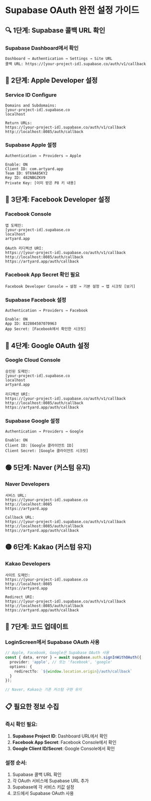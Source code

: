 # Supabase OAuth 완전 설정 가이드

## 🔍 1단계: Supabase 콜백 URL 확인

### Supabase Dashboard에서 확인
```
Dashboard → Authentication → Settings → Site URL
콜백 URL: https://[your-project-id].supabase.co/auth/v1/callback
```

## 🍎 2단계: Apple Developer 설정

### Service ID Configure
```
Domains and Subdomains:
[your-project-id].supabase.co
localhost

Return URLs:
https://[your-project-id].supabase.co/auth/v1/callback
http://localhost:8085/auth/callback
```

### Supabase Apple 설정
```
Authentication → Providers → Apple

Enable: ON
Client ID: com.artyard.app
Team ID: 9T69A85KY2
Key ID: 482NBGZKV9
Private Key: [이미 받은 P8 키 내용]
```

## 📘 3단계: Facebook Developer 설정

### Facebook Console
```
앱 도메인:
[your-project-id].supabase.co
localhost
artyard.app

OAuth 리디렉션 URI:
https://[your-project-id].supabase.co/auth/v1/callback
http://localhost:8085/auth/callback
https://artyard.app/auth/callback
```

### Facebook App Secret 확인 필요
```
Facebook Developer Console → 설정 → 기본 설정 → 앱 시크릿 [보기]
```

### Supabase Facebook 설정
```
Authentication → Providers → Facebook

Enable: ON
App ID: 822804507070963
App Secret: [Facebook에서 확인한 시크릿]
```

## 🔵 4단계: Google OAuth 설정

### Google Cloud Console
```
승인된 도메인:
[your-project-id].supabase.co
localhost
artyard.app

리디렉션 URI:
https://[your-project-id].supabase.co/auth/v1/callback
http://localhost:8085/auth/callback
https://artyard.app/auth/callback
```

### Supabase Google 설정
```
Authentication → Providers → Google

Enable: ON
Client ID: [Google 클라이언트 ID]
Client Secret: [Google 클라이언트 시크릿]
```

## 🟢 5단계: Naver (커스텀 유지)

### Naver Developers
```
서비스 URL:
https://[your-project-id].supabase.co
http://localhost:8085
https://artyard.app

Callback URL:
https://[your-project-id].supabase.co/auth/v1/callback
http://localhost:8085/auth/callback
https://artyard.app/auth/callback
```

## 🟡 6단계: Kakao (커스텀 유지)

### Kakao Developers
```
사이트 도메인:
https://[your-project-id].supabase.co
http://localhost:8085
https://artyard.app

Redirect URI:
https://[your-project-id].supabase.co/auth/v1/callback
http://localhost:8085/auth/callback
https://artyard.app/auth/callback
```

## 🚀 7단계: 코드 업데이트

### LoginScreen에서 Supabase OAuth 사용
```typescript
// Apple, Facebook, Google은 Supabase OAuth 사용
const { data, error } = await supabase.auth.signInWithOAuth({
  provider: 'apple', // 또는 'facebook', 'google'
  options: {
    redirectTo: `${window.location.origin}/auth/callback`
  }
});

// Naver, Kakao는 기존 커스텀 구현 유지
```

## 📋 필요한 정보 수집

### 즉시 확인 필요:
1. **Supabase Project ID**: Dashboard URL에서 확인
2. **Facebook App Secret**: Facebook Console에서 확인
3. **Google Client ID/Secret**: Google Console에서 확인

### 설정 순서:
1. Supabase 콜백 URL 확인
2. 각 OAuth 서비스에 Supabase URL 추가
3. Supabase에 각 서비스 키값 설정
4. 코드에서 Supabase OAuth 사용

